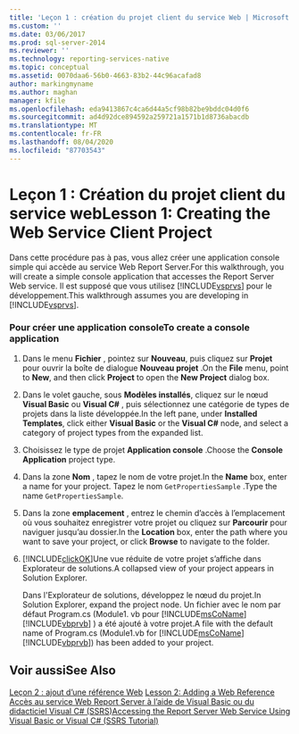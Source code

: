 ```yaml
---
title: 'Leçon 1 : création du projet client du service Web | Microsoft Docs'
ms.custom: ''
ms.date: 03/06/2017
ms.prod: sql-server-2014
ms.reviewer: ''
ms.technology: reporting-services-native
ms.topic: conceptual
ms.assetid: 0070daa6-56b0-4663-83b2-44c96acafad8
author: markingmyname
ms.author: maghan
manager: kfile
ms.openlocfilehash: eda9413867c4ca6d44a5cf98b82be9bddc04d0f6
ms.sourcegitcommit: ad4d92dce894592a259721a1571b1d8736abacdb
ms.translationtype: MT
ms.contentlocale: fr-FR
ms.lasthandoff: 08/04/2020
ms.locfileid: "87703543"
---
```

# <a name="lesson-1-creating-the-web-service-client-project"></a><span data-ttu-id="a0644-102">Leçon 1 : Création du projet client du service web</span><span class="sxs-lookup"><span data-stu-id="a0644-102">Lesson 1: Creating the Web Service Client Project</span></span>
  <span data-ttu-id="a0644-103">Dans cette procédure pas à pas, vous allez créer une application console simple qui accède au service Web Report Server.</span><span class="sxs-lookup"><span data-stu-id="a0644-103">For this walkthrough, you will create a simple console application that accesses the Report Server Web service.</span></span> <span data-ttu-id="a0644-104">Il est supposé que vous utilisez [!INCLUDE[vsprvs](../includes/vsprvs-md.md)] pour le développement.</span><span class="sxs-lookup"><span data-stu-id="a0644-104">This walkthrough assumes you are developing in [!INCLUDE[vsprvs](../includes/vsprvs-md.md)].</span></span>  
  
### <a name="to-create-a-console-application"></a><span data-ttu-id="a0644-105">Pour créer une application console</span><span class="sxs-lookup"><span data-stu-id="a0644-105">To create a console application</span></span>  
  
1.  <span data-ttu-id="a0644-106">Dans le menu **Fichier** , pointez sur **Nouveau**, puis cliquez sur **Projet** pour ouvrir la boîte de dialogue **Nouveau projet** .</span><span class="sxs-lookup"><span data-stu-id="a0644-106">On the **File** menu, point to **New**, and then click **Project** to open the **New Project** dialog box.</span></span>  
  
2.  <span data-ttu-id="a0644-107">Dans le volet gauche, sous **Modèles installés**, cliquez sur le nœud **Visual Basic** ou **Visual C#** , puis sélectionnez une catégorie de types de projets dans la liste développée.</span><span class="sxs-lookup"><span data-stu-id="a0644-107">In the left pane, under **Installed Templates**, click either **Visual Basic** or the **Visual C#** node, and select a category of project types from the expanded list.</span></span>  
  
3.  <span data-ttu-id="a0644-108">Choisissez le type de projet **Application console** .</span><span class="sxs-lookup"><span data-stu-id="a0644-108">Choose the **Console Application** project type.</span></span>  
  
4.  <span data-ttu-id="a0644-109">Dans la zone **Nom** , tapez le nom de votre projet.</span><span class="sxs-lookup"><span data-stu-id="a0644-109">In the **Name** box, enter a name for your project.</span></span> <span data-ttu-id="a0644-110">Tapez le nom `GetPropertiesSample` .</span><span class="sxs-lookup"><span data-stu-id="a0644-110">Type the name `GetPropertiesSample`.</span></span>  
  
5.  <span data-ttu-id="a0644-111">Dans la zone **emplacement** , entrez le chemin d’accès à l’emplacement où vous souhaitez enregistrer votre projet ou cliquez sur **Parcourir** pour naviguer jusqu’au dossier.</span><span class="sxs-lookup"><span data-stu-id="a0644-111">In the **Location** box, enter the path where you want to save your project, or click **Browse** to navigate to the folder.</span></span>  
  
6.  [!INCLUDE[clickOK](../includes/clickok-md.md)]<span data-ttu-id="a0644-112">Une vue réduite de votre projet s’affiche dans Explorateur de solutions.</span><span class="sxs-lookup"><span data-stu-id="a0644-112">A collapsed view of your project appears in Solution Explorer.</span></span>  
  
     <span data-ttu-id="a0644-113">Dans l'Explorateur de solutions, développez le nœud du projet.</span><span class="sxs-lookup"><span data-stu-id="a0644-113">In Solution Explorer, expand the project node.</span></span> <span data-ttu-id="a0644-114">Un fichier avec le nom par défaut Program.cs (Module1. vb pour [!INCLUDE[msCoName](../includes/msconame-md.md)] [!INCLUDE[vbprvb](../includes/vbprvb-md.md)] ) a été ajouté à votre projet.</span><span class="sxs-lookup"><span data-stu-id="a0644-114">A file with the default name of Program.cs (Module1.vb for [!INCLUDE[msCoName](../includes/msconame-md.md)] [!INCLUDE[vbprvb](../includes/vbprvb-md.md)]) has been added to your project.</span></span>  
  
## <a name="see-also"></a><span data-ttu-id="a0644-115">Voir aussi</span><span class="sxs-lookup"><span data-stu-id="a0644-115">See Also</span></span>  
 <span data-ttu-id="a0644-116">[Leçon 2 : ajout d’une référence Web](../../2014/tutorials/lesson-2-adding-a-web-reference.md) </span><span class="sxs-lookup"><span data-stu-id="a0644-116">[Lesson 2: Adding a Web Reference](../../2014/tutorials/lesson-2-adding-a-web-reference.md) </span></span>  
 [<span data-ttu-id="a0644-117">Accès au service Web Report Server à l’aide de Visual Basic ou du didacticiel Visual C&#35; &#40;SSRS&#41;</span><span class="sxs-lookup"><span data-stu-id="a0644-117">Accessing the Report Server Web Service Using Visual Basic or Visual C&#35; &#40;SSRS Tutorial&#41;</span></span>](../../2014/tutorials/access-report-server-web-service-vb-vcsharp-ssrs-tutorial.md)  
  
  
